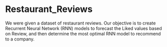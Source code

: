 # Restaurant_Reviews
 We were given a dataset of restaurant reviews. Our objective is to create Recurrent Neural Network (RNN) models to forecast the Liked values based on Review, and then determine the most optimal RNN model to recommend to a company.
